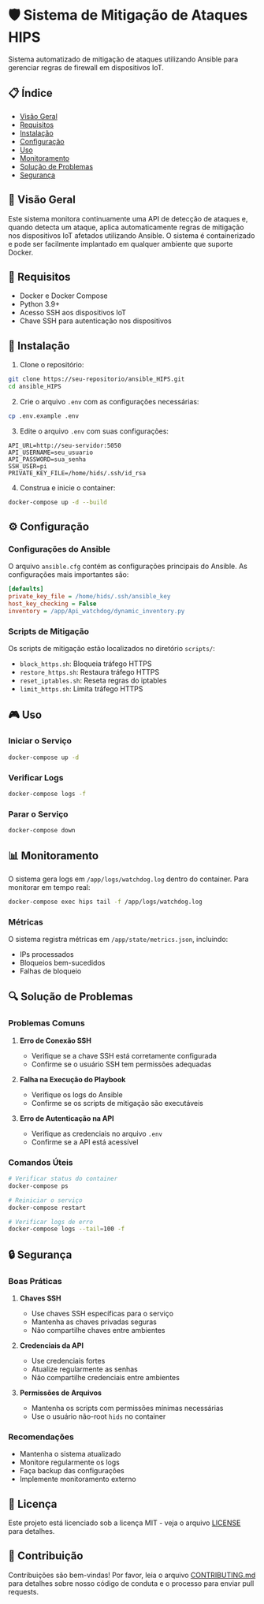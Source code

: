# 🛡️ Sistema de Mitigação de Ataques HIPS

Sistema automatizado de mitigação de ataques utilizando Ansible para gerenciar regras de firewall em dispositivos IoT.

## 📋 Índice

- [Visão Geral](#visão-geral)
- [Requisitos](#requisitos)
- [Instalação](#instalação)
- [Configuração](#configuração)
- [Uso](#uso)
- [Monitoramento](#monitoramento)
- [Solução de Problemas](#solução-de-problemas)
- [Segurança](#segurança)

## 🎯 Visão Geral

Este sistema monitora continuamente uma API de detecção de ataques e, quando detecta um ataque, aplica automaticamente regras de mitigação nos dispositivos IoT afetados utilizando Ansible. O sistema é containerizado e pode ser facilmente implantado em qualquer ambiente que suporte Docker.

## 🔧 Requisitos

- Docker e Docker Compose
- Python 3.9+
- Acesso SSH aos dispositivos IoT
- Chave SSH para autenticação nos dispositivos

## 🚀 Instalação

1. Clone o repositório:
```bash
git clone https://seu-repositorio/ansible_HIPS.git
cd ansible_HIPS
```

2. Crie o arquivo `.env` com as configurações necessárias:
```bash
cp .env.example .env
```

3. Edite o arquivo `.env` com suas configurações:
```env
API_URL=http://seu-servidor:5050
API_USERNAME=seu_usuario
API_PASSWORD=sua_senha
SSH_USER=pi
PRIVATE_KEY_FILE=/home/hids/.ssh/id_rsa
```

4. Construa e inicie o container:
```bash
docker-compose up -d --build
```

## ⚙️ Configuração

### Configurações do Ansible

O arquivo `ansible.cfg` contém as configurações principais do Ansible. As configurações mais importantes são:

```ini
[defaults]
private_key_file = /home/hids/.ssh/ansible_key
host_key_checking = False
inventory = /app/Api_watchdog/dynamic_inventory.py
```

### Scripts de Mitigação

Os scripts de mitigação estão localizados no diretório `scripts/`:

- `block_https.sh`: Bloqueia tráfego HTTPS
- `restore_https.sh`: Restaura tráfego HTTPS
- `reset_iptables.sh`: Reseta regras do iptables
- `limit_https.sh`: Limita tráfego HTTPS

## 🎮 Uso

### Iniciar o Serviço

```bash
docker-compose up -d
```

### Verificar Logs

```bash
docker-compose logs -f
```

### Parar o Serviço

```bash
docker-compose down
```

## 📊 Monitoramento

O sistema gera logs em `/app/logs/watchdog.log` dentro do container. Para monitorar em tempo real:

```bash
docker-compose exec hips tail -f /app/logs/watchdog.log
```

### Métricas

O sistema registra métricas em `/app/state/metrics.json`, incluindo:
- IPs processados
- Bloqueios bem-sucedidos
- Falhas de bloqueio

## 🔍 Solução de Problemas

### Problemas Comuns

1. **Erro de Conexão SSH**
   - Verifique se a chave SSH está corretamente configurada
   - Confirme se o usuário SSH tem permissões adequadas

2. **Falha na Execução do Playbook**
   - Verifique os logs do Ansible
   - Confirme se os scripts de mitigação são executáveis

3. **Erro de Autenticação na API**
   - Verifique as credenciais no arquivo `.env`
   - Confirme se a API está acessível

### Comandos Úteis

```bash
# Verificar status do container
docker-compose ps

# Reiniciar o serviço
docker-compose restart

# Verificar logs de erro
docker-compose logs --tail=100 -f
```

## 🔒 Segurança

### Boas Práticas

1. **Chaves SSH**
   - Use chaves SSH específicas para o serviço
   - Mantenha as chaves privadas seguras
   - Não compartilhe chaves entre ambientes

2. **Credenciais da API**
   - Use credenciais fortes
   - Atualize regularmente as senhas
   - Não compartilhe credenciais entre ambientes

3. **Permissões de Arquivos**
   - Mantenha os scripts com permissões mínimas necessárias
   - Use o usuário não-root `hids` no container

### Recomendações

- Mantenha o sistema atualizado
- Monitore regularmente os logs
- Faça backup das configurações
- Implemente monitoramento externo

## 📝 Licença

Este projeto está licenciado sob a licença MIT - veja o arquivo [LICENSE](LICENSE) para detalhes.

## 🤝 Contribuição

Contribuições são bem-vindas! Por favor, leia o arquivo [CONTRIBUTING.md](CONTRIBUTING.md) para detalhes sobre nosso código de conduta e o processo para enviar pull requests.